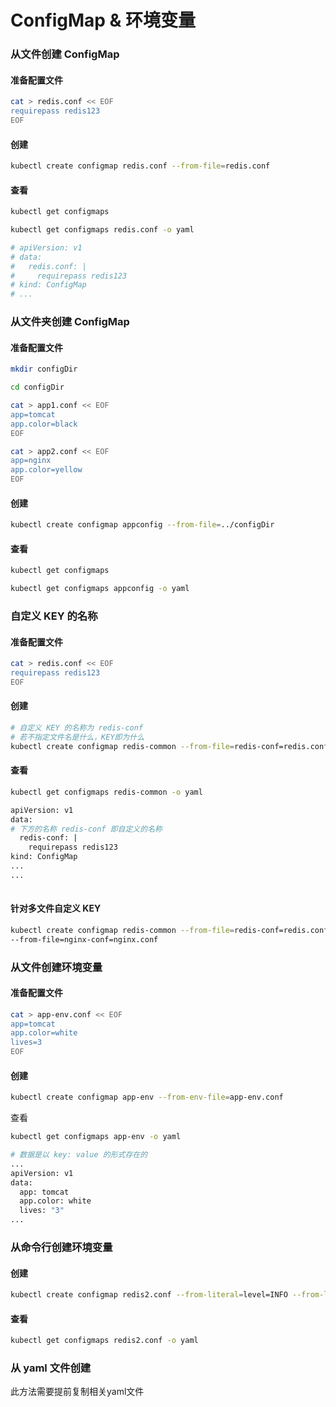 # ConfigMap & 环境变量

### 从文件创建 ConfigMap

#### 准备配置文件

```bash
cat > redis.conf << EOF
requirepass redis123
EOF

```

#### 创建

```bash
kubectl create configmap redis.conf --from-file=redis.conf

```

#### 查看

```bash
kubectl get configmaps

kubectl get configmaps redis.conf -o yaml

# apiVersion: v1
# data:
#   redis.conf: |
#     requirepass redis123
# kind: ConfigMap
# ...

```

###

### 从文件夹创建 ConfigMap

#### 准备配置文件

```bash
mkdir configDir

cd configDir

```

```bash
cat > app1.conf << EOF
app=tomcat
app.color=black
EOF

```

```bash
cat > app2.conf << EOF
app=nginx
app.color=yellow
EOF

```

#### 创建

```bash
kubectl create configmap appconfig --from-file=../configDir

```

#### 查看

```bash
kubectl get configmaps

kubectl get configmaps appconfig -o yaml

```



### 自定义 KEY 的名称

#### 准备配置文件

```bash
cat > redis.conf << EOF
requirepass redis123
EOF

```

#### 创建

```bash
# 自定义 KEY 的名称为 redis-conf
# 若不指定文件名是什么，KEY即为什么
kubectl create configmap redis-common --from-file=redis-conf=redis.conf

```

#### 查看

```bash
kubectl get configmaps redis-common -o yaml

apiVersion: v1
data:
# 下方的名称 redis-conf 即自定义的名称
  redis-conf: |
    requirepass redis123
kind: ConfigMap
...
...
  
```

#### 针对多文件自定义 KEY

```bash
kubectl create configmap redis-common --from-file=redis-conf=redis.conf
--from-file=nginx-conf=nginx.conf

```



### 从文件创建环境变量

#### 准备配置文件

```bash
cat > app-env.conf << EOF
app=tomcat
app.color=white
lives=3
EOF

```

#### 创建

```bash
kubectl create configmap app-env --from-env-file=app-env.conf

```

查看

```bash
kubectl get configmaps app-env -o yaml

# 数据是以 key: value 的形式存在的
...
apiVersion: v1
data:
  app: tomcat
  app.color: white
  lives: "3"
...

```



### 从命令行创建环境变量

#### 创建

```bash
kubectl create configmap redis2.conf --from-literal=level=INFO --from-literal=PASSWORD=redis123456

```

#### 查看

```bash
kubectl get configmaps redis2.conf -o yaml

```



### 从 yaml 文件创建

此方法需要提前复制相关yaml文件
